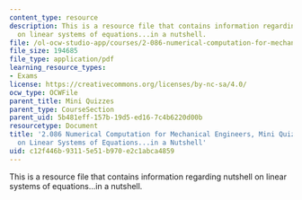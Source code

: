 ```yaml
---
content_type: resource
description: This is a resource file that contains information regarding nutshell
  on linear systems of equations...in a nutshell.
file: /ol-ocw-studio-app/courses/2-086-numerical-computation-for-mechanical-engineers-fall-2014/c12f446b93115e51b970e2c1abca4859_MIT2_086F14_MiniQuiz7.pdf
file_size: 194685
file_type: application/pdf
learning_resource_types:
- Exams
license: https://creativecommons.org/licenses/by-nc-sa/4.0/
ocw_type: OCWFile
parent_title: Mini Quizzes
parent_type: CourseSection
parent_uid: 5b481eff-157b-19d5-ed16-7c4b6220d00b
resourcetype: Document
title: '2.086 Numerical Computation for Mechanical Engineers, Mini Quiz 7: Nutshell
  on Linear Systems of Equations...in a Nutshell'
uid: c12f446b-9311-5e51-b970-e2c1abca4859
---
```

This is a resource file that contains information regarding nutshell on linear systems of equations...in a nutshell.